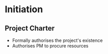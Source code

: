# Initiation

## Project Charter

- Formally authorises the project's existence
- Authorises PM to procure resources